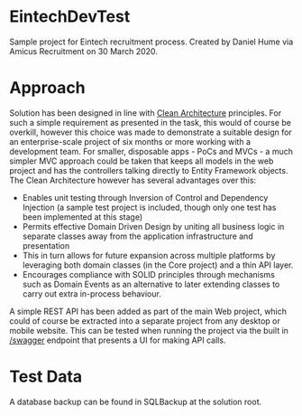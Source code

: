# EintechDevTest

Sample project for Eintech recruitment process. Created by Daniel Hume via Amicus Recruitment on 30 March 2020.

# Approach

Solution has been designed in line with [Clean Architecture](https://blog.cleancoder.com/uncle-bob/2012/08/13/the-clean-architecture.html "Uncle Bob") principles. For such a simple requirement as presented in the task, this would of course be overkill, however this choice was made to demonstrate a suitable design for an enterprise-scale project of six months or more working with a development team. For smaller, disposable apps - PoCs and MVCs - a much simpler MVC approach could be taken that keeps all models in the web project and has the controllers talking directly to Entity Framework objects. The Clean Architecture however has several advantages over this:

* Enables unit testing through Inversion of Control and Dependency Injection (a sample test project is included, though only one test has been implemented at this stage)
* Permits effective Domain Driven Design by uniting all business logic in separate classes away from the application infrastructure and presentation
* This in turn allows for future expansion across multiple platforms by leveraging both domain classes (in the Core project) and a thin API layer.
* Encourages compliance with SOLID principles through mechanisms such as Domain Events as an alternative to later extending classes to carry out extra in-process behaviour.

A simple REST API has been added as part of the main Web project, which could of course be extracted into a separate project from any desktop or mobile website. This can be tested when running the project via the built in [/swagger](https://localhost:44376/swagger/index.html "Requires project running in local IIS") endpoint that presents a UI for making API calls.

# Test Data

A database backup can be found in SQLBackup at the solution root.